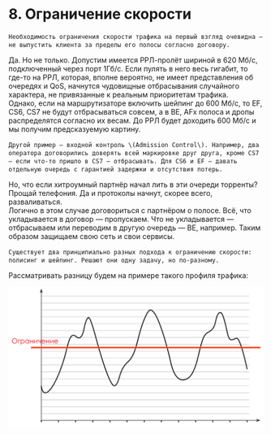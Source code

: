 # 8. Ограничение скорости

```text
Необходимость ограничения скорости трафика на первый взгляд очевидна — не выпустить клиента за пределы его полосы согласно договору.  
```

Да. Но не только. Допустим имеется РРЛ-пролёт шириной в 620 Мб/с, подключенный через порт 1Гб/с. Если пулять в него весь гигабит, то где-то на РРЛ, которая, вполне вероятно, не имеет представления об очередях и QoS, начнутся чудовищные отбрасывания случайного характера, не привязанные к реальным приоритетам трафика.  
Однако, если на маршрутизаторе включить шейпинг до 600 Мб/с, то EF, CS6, CS7 не будут отбрасываться совсем, а в BE, AFх полоса и дропы распределятся согласно их весам. До РРЛ будет доходить 600 Мб/с и мы получим предсказуемую картину.

```text
Другой пример — входной контроль \(Admission Control\). Например, два оператора договорились доверять всей маркировке друг друга, кроме CS7 — если что-то пришло в CS7 — отбрасывать. Для CS6 и EF — давать отдельную очередь с гарантией задержки и отсутствия потерь.  
```

Но, что если хитроумный партнёр начал лить в эти очереди торренты? Прощай телефония. Да и протоколы начнут, скорее всего, разваливаться.  
Логично в этом случае договориться с партнёром о полосе. Всё, что укладывается в договор — пропускаем. Что не укладывается — отбрасываем или переводим в другую очередь — BE, например. Таким образом защищаем свою сеть и свои сервисы.

```text
Существует два принципиально разных подхода к ограничению скорости: полисинг и шейпинг. Решают они одну задачу, но по-разному.  
```

Рассматривать разницу будем на примере такого профиля трафика:

![](../../.gitbook/assets/image%20%2848%29.png)

